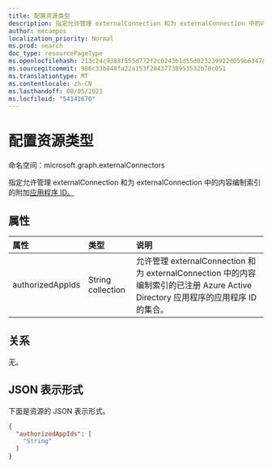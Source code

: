 ```yaml
---
title: 配置资源类型
description: 指定允许管理 externalConnection 和为 externalConnection 中的内容编制索引的附加应用程序 ID。
author: mecampos
localization_priority: Normal
ms.prod: search
doc_type: resourcePageType
ms.openlocfilehash: 213c24c9388f555d772f2c0243b1d55d023239922d059b63478a8953ac6d5b25
ms.sourcegitcommit: 986c33b848fa22a153f28437738953532b78c051
ms.translationtype: MT
ms.contentlocale: zh-CN
ms.lasthandoff: 08/05/2021
ms.locfileid: "54141670"
---
```

# <a name="configuration-resource-type"></a>配置资源类型

命名空间：microsoft.graph.externalConnectors



指定允许管理 externalConnection 和为 externalConnection 中的内容编制索引的附加[应用程序 ID。](../resources/externalconnectors-externalconnection.md)

## <a name="properties"></a>属性
|属性|类型|说明|
|:---|:---|:---|
|authorizedAppIds|String collection|允许管理 externalConnection 和为 externalConnection 中的内容编制索引的已注册 Azure Active Directory 应用程序的应用程序 ID 的集合。|

## <a name="relationships"></a>关系
无。

## <a name="json-representation"></a>JSON 表示形式
下面是资源的 JSON 表示形式。
<!-- {
  "blockType": "resource",
  "@odata.type": "microsoft.graph.externalConnectors.configuration"
}
-->
``` json
{
  "authorizedAppIds": [
    "String"
  ]
}
```

